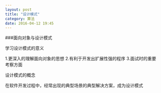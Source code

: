 ```yaml
---
layout: post
title: "设计模式"
category: 算法
date: 2016-04-12 19:45
---
```


###面向对象与设计模式


学习设计模式的意义

1.更深入的理解面向对象的思想
2.有利于开发出扩展性强的程序
3.面试时的重要考察方面

设计模式的概念

在软件开发过程中，经常出现的典型场景的典型解决方案，成为设计模式

